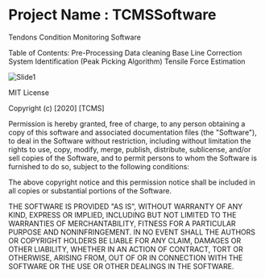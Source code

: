# Project Name : TCMSSoftware
Tendons Condition Monitoring Software


Table of Contents:
  Pre-Processing
  Data cleaning
  Base Line Correction
  System Identification (Peak Picking Algorithm)
  Tensile Force Estimation
  

![Slide1](https://user-images.githubusercontent.com/62703937/83702349-4f8af780-a5c1-11ea-928f-a4c87d6401bd.PNG)

  
  
 MIT License

Copyright (c) [2020] [TCMS]

Permission is hereby granted, free of charge, to any person obtaining a copy
of this software and associated documentation files (the "Software"), to deal
in the Software without restriction, including without limitation the rights
to use, copy, modify, merge, publish, distribute, sublicense, and/or sell
copies of the Software, and to permit persons to whom the Software is
furnished to do so, subject to the following conditions:

The above copyright notice and this permission notice shall be included in all
copies or substantial portions of the Software.

THE SOFTWARE IS PROVIDED "AS IS", WITHOUT WARRANTY OF ANY KIND, EXPRESS OR
IMPLIED, INCLUDING BUT NOT LIMITED TO THE WARRANTIES OF MERCHANTABILITY,
FITNESS FOR A PARTICULAR PURPOSE AND NONINFRINGEMENT. IN NO EVENT SHALL THE
AUTHORS OR COPYRIGHT HOLDERS BE LIABLE FOR ANY CLAIM, DAMAGES OR OTHER
LIABILITY, WHETHER IN AN ACTION OF CONTRACT, TORT OR OTHERWISE, ARISING FROM,
OUT OF OR IN CONNECTION WITH THE SOFTWARE OR THE USE OR OTHER DEALINGS IN THE
SOFTWARE.


